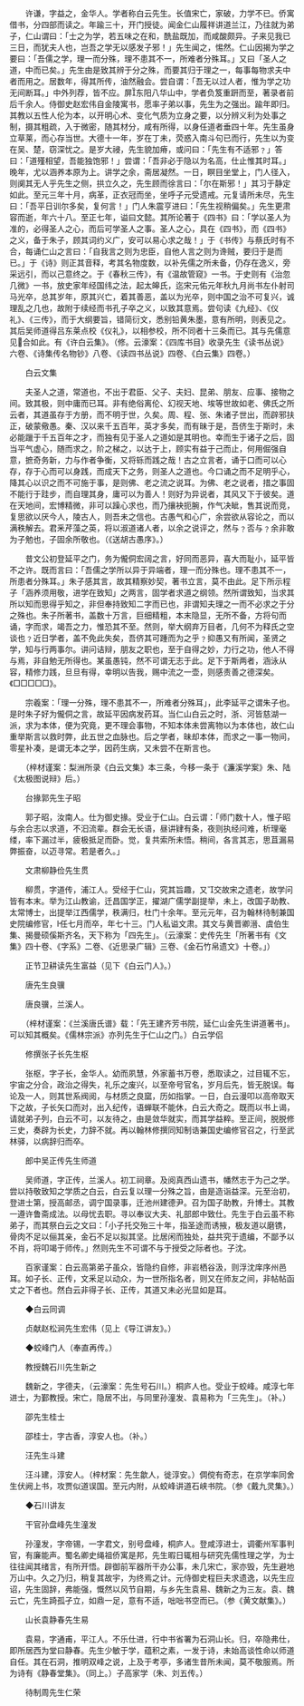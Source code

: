 <!-- { "loadSidebar": true } -->
　　许谦，字益之，金华人。学者称白云先生。长值宋亡，家破，力学不已。侨寓借书，分四部而读之。年踰三十，开门授徒。闻金仁山履祥讲道兰江，乃往就为弟子，仁山谓曰：「士之为学，若五味之在和，酰盐既加，而咸酸颇异。子来见我已三日，而犹夫人也，岂吾之学无以感发子邪！」先生闻之，惕然。仁山因揭为学之要曰：「吾儒之学，理一而分殊，理不患其不一，所难者分殊耳。」又曰「圣人之道，中而已矣。」先生由是致其辨于分之殊，而要其归于理之一，每事每物求夫中者而用之。居数年，得其所传，油然融会。尝自谓：「吾无以过人者，惟为学之功无间断耳。」中外列荐，皆不应。屏东阳八华山中，学者负笈重趼而至，著录者前后千余人。侍御史赵宏伟自金陵寓书，愿率子弟以事，先生为之强出。踰年即归。其教以五性人伦为本，以开明心术、变化气质为立身之要，以分辨义利为处事之制，摄其粗疏，入于微密，随其材分，咸有所得，以身任道者垂四十年。先生虽身立草莱，而心存当世。大德十一年，岁在丁未，荧惑入南斗句已而行，先生以为变在吴、楚，窃深忧之。是岁大祲，先生貌加瘠，或问曰：「先生有不适邪﹖」答曰：「道殣相望，吾能独饱邪！」尝谓：「吾非必于隐以为名高，仕止惟其时耳。」晚年，尤以涵养本原为上。讲学之余，斋居凝然。一日，瞑目坐堂上，门人径入，则阒其无人乎先生之侧，拱立久之，先生顾而徐言曰：「尔在斯邪！」其习于静定如此。至元三年十月，病革，正衣冠而坐，坐呼子元受遗戒。元复请所未尽，先生曰：「吾平日训尔多矣，复何言！」门人朱震亨进曰：「先生视稍偏矣。」先生更肃容而逝，年六十八。至正七年，谥曰文懿。其所论著于《四书》曰：「学以圣人为准的，必得圣人之心，而后可学圣人之事。圣人之心，具在《四书》，而《四书》之义，备于朱子，顾其词约义广，安可以易心求之哉！」于《书传》与蔡氏时有不合，每诵仁山之言曰：「自我言之则为忠臣，自他人言之则为谗贼，要归于是而已。」于《诗》则正其音释，考其名物度数，以补先儒之所未备，仍存在逸义，旁采远引，而以己意终之。于《春秋三传》，有《温故管窥》一书。于史则有《治忽几微》一书，放史家年经国纬之法，起太皞氏，迄宋元佑元年秋九月尚书左仆射司马光卒，总其岁年，原其兴亡，着其善恶，盖以为光卒，则中国之治不可复兴，诚理乱之几也，故附于续经而书孔子卒之义，以致其意焉。尝句读《九经》、《仪礼》、《三传》，而于大纲要旨，错简衍文，悉别铅黄朱墨，意有所明，则表见之。其后吴师道得吕东莱点校《仪礼》，以相参校，所不同者十三条而已。其与先儒意见合如此。有《许白云集》。（修。云濠案：《四库书目》收录先生《读书丛说》六卷、《诗集传名物钞》八卷、《读四书丛说》四卷、《白云集》四卷。）

　　白云文集

　　夫圣人之道，常道也，不出于君臣、父子、夫妇、昆弟、朋友、应事、接物之间。致其极，则中庸而已耳。非有绝俗离伦、幻视天地、埃等世故如老、佛氏之所云者，其道虽存于方册，而不明于世，久矣。周、程、张、朱诸子世出，而辟邪扶正，破蒙儆愚。秦、汉以来千五百年，英才多矣，而有昧于是，吾侪生于斯时，未必能躐于千五百年之才，而独有见于圣人之道如是其明也。幸而生于诸子之后，固当平气虚心，随而求之，阶之梯之，以达于上，顾实有益于己而止，何用倔强自意，摭奇务新，力与作者争衡，又将轹而践之哉！古之立言者，诵于口而可以心存，存于心而可以身践，而成天下之务，则圣人之道也。今口诵之而不足明乎心，降其心以识之而不可施于事，是则佛、老之流之说耳。为佛、老之说者，措之事固不能行于跬步，而自理其身，庸可以为善人！则好为异说者，其风又下于彼矣。道在天地间，宏博精微，非可以躁心求也，而乃攘袂扼腕，作气决眦，售其说而竞，复思欲以厌今人，陵古人，则吾未之信也。古愚气和心广，余尝欲从容论之，而以满秩解去。君釆芹藻之英，将以淑道诸人者，以余之说评之，然与﹖否与﹖余非敢为子勉也，子固余所敬也。（《送胡古愚序》。）

　　昔文公初登延平之门，务为儱侗宏阔之言，好同而恶异，喜大而耻小，延平皆不之许。既而言曰：「吾儒之学所以异于异端者，理一而分殊也。理不患其不一，所患者分殊耳。」朱子感其言，故其精察妙契，著书立言，莫不由此。足下所示程子「涵养须用敬，进学在致知」之两言，固学者求道之纲领。然所谓致知，当求其所以知而思得乎知之，非但奉持致知二字而已也，非谓知夫理之一而不必求之于分之殊也。朱子所著书，盖数十万言，巨细精粗，本末隐显，无所不备，方将句而诵，字而求，竭吾之力，惟恐其不至。然则，举大纲弃万目者，几何不为释氏之空谈也﹖近日学者，盖不免此失矣，吾侪其可踵而为之乎﹖抑愚又有所闻，圣贤之学，知与行两事尔。讲问诘辩，朋友之职也，至于自得之妙，力行之功，他人不得与焉，非自勉无所得也。某虽愚钝，然不可谓无志于此。足下于斯两者，涵泳从容，精修力践，旦旦有得，幸明以告我，赐中流之一壶，则感责善之德深矣。《□□□□□》。

　　宗羲案：「理一分殊，理不患其不一，所难者分殊耳」，此李延平之谓朱子也。是时朱子好为儱侗之言，故延平因病发药耳。当仁山白云之时，浙、河皆慈湖一派，求为本体，便为究竟，更不理会事物，不知本体未尝离物以为本体也，故仁山重举斯言以救时弊，此五世之血脉也。后之学者，昧却本体，而求之一事一物间，零星补凑，是谓无本之学，因药生病，又未尝不在斯言也。

　　（梓材谨案：梨洲所录《白云文集》本三条，今移一条于《濂溪学案》朱、陆《太极图说辩》后。）

　　台掾郭先生子昭

　　郭子昭，汝南人。仕为御史掾。受业于仁山。白云谓：「师门数十人，惟子昭与余合志以求道，不汩流辈。群会无长语，昼讲肄有条，夜则执经问难，析理毫缕，率下漏过半，疲极抵足而卧。觉，复共索所未悟。稍间，各言其志，思苴漏易弊振奋，以迈寻常。若是者久。」

　　文肃柳静俭先生贯

　　柳贯，字道传，浦江人。受经于仁山，究其旨趣，又交故宋之遗老，故学问皆有本末。举为江山教谕，迁昌国学正，擢湖广儒学副提举，未上，改国子助教、太常博士，出提举江西儒学，秩满归，杜门十余年。至元元年，召为翰林待制兼国史院编修官，任七月而卒，年七十三。门人私谥文肃。其文与黄晋卿溍、虞伯生集、揭曼硕傒斯齐名，天下称为「四先生」。（云濠案：史传先生「所著书有《文集》四十卷、《字系》二卷、《近思录广辑》三卷、《金石竹帛遗文》十卷。」）

　　正节卫耕读先生富益（见下《白云门人》。）

　　唐先生良骥

　　唐良骥，兰溪人。

　　（梓材谨案：《兰溪唐氏谱》载：「先王建齐芳书院，延仁山金先生讲道著书」。可以知其概矣。《儒林宗派》亦列先生于仁山之门。）白云学侣

　　修撰张子长先生枢

　　张枢，字子长，金华人。幼而夙慧，外家蓄书万卷，悉取读之，过目辄不忘，宇宙之分合，政治之得失，礼乐之废兴，以至帝号官名，岁月后先，皆无脱误。每论及一人，则其世系阀阅，与材质之良窳，历如指掌。一日，白云漫叩以高帝取天下之故，子长矢口而对，出入纪传，语蝉联不能休，白云大奇之。既而以书上谒，请就弟子列，白云不可，以友待之，由是敛华就实，而其学益粹。至正间，脱脱修三史，奏辟为长史，力辞不就。再以翰林修撰同知制诰兼国史编修官召之，行至武林驿，以病辞归而卒。

　　郎中吴正传先生师道

　　吴师道，字正传，兰溪人。初工祠章。及阅真西山遗书，幡然志于为己之学。尝以持敬致知之学质之白云，白云复以理一分殊之旨，由是造诣益深。元至治初，登进士第，授高邮丞，调宁国录事，迁池州建德尹。召为国子助教，升博士。其教一遵许鲁斋成法。以母忧去职。寻以奉议大夫、礼部郎中致仕。先生于白云虽不称弟子，而其祭白云之文曰：「小子托交殆三十年，指圣途而诱掖，极友道以磨镌，骨肉不足以俪其亲，金石不足以拟其坚。比居闲而独处，益共究于遗编，不鄙予以不肖，将叩竭于师传。」然则先生不可谓不与于授受之际者也。子沈。

　　百家谨案：白云高第弟子虽众，皆隐约自修，非岩栖谷汲，则浮沈庠序州邑耳。如子长、正传，文釆足以动众，为一世所指名者，则又在师友之间，非帖帖函丈之下者也。然白云非得子长、正传，其道又未必光显如是耳。

　　◆白云同调

　　贞献赵松涧先生宏伟（见上《导江讲友》。）

　　◆蛟峰门人（奉直再传。）

　　教授魏石川先生新之

　　魏新之，字德夫，（云濠案：先生号石川。）桐庐人也。受业于蛟峰。咸淳七年进士，为鄞教授。宋亡，隐居不出，与同里孙潼发、袁易称为「三先生」。（补。）

　　邵先生桂士

　　邵桂士，字古香，淳安人也。（补。）

　　汪先生斗建

　　汪斗建，淳安人。（梓材案：先生歙人，徙淳安。）倜傥有奇志，在京学率同舍生伏阙上书，攻贾似道误国。至元内附，从蛟峰讲道石峡书院。（参《戴九灵集》。）

　　◆石川讲友

　　干官孙盘峰先生潼发

　　孙潼发，字帝锡，一字君文，别号盘峰，桐庐人。登咸淳进士，调衢州军事判官，有廉能声。蜀名卿史绳祖侨寓是邦，先生暇日辄相与研究先儒性理之学，为士往往闻其绪言，有所开悟。辟御前军器所干办公事，未几宋亡，家亦毁，先生避地万山中。久之乃归，稍复其故宇，为终焉之计。元侍御史程巨夫求遗逸，以先生应诏，先生固辞，弗能强，慨然以风节自期，与乡先生袁易、魏新之为三友。袁、魏云亡，先生踦孤孑立，如鼎一足，意有不适，咄咄书空而已。（参《黄文献集》。）

　　山长袁静春先生易

　　袁易，字通甫，平江人。不乐仕进，行中书省署为石洞山长。归，卒隐弗仕，即所居西为堂曰静春。先生少敏于学，蕴积之素，一发于诗，未始高谈性命以师道自任。其在石洞，推明双峰之说，上及于考亭，多诸生昔所未闻，莫不敬服焉。所为诗有《静春堂集》。（同上。）子高家学（朱、刘五传。）

　　待制周先生仁荣

